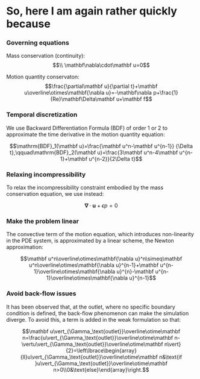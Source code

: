 # So, here I am again rather quickly because

### Governing equations

Mass conservation (continuity):
$$\\ \mathbf\nabla\cdot\mathbf u=0$$

Motion quantity conservaton:
$$\frac{\partial\mathbf u}{\partial t}+\mathbf u\overline\otimes\mathbf{\nabla u}=-\mathbf\nabla p+\frac{1}{Re}\mathbf\Delta\mathbf u+\mathbf f$$

### Temporal discretization

We use Backward Differentiation Formula (BDF) of order 1 or 2 to approximate the time derivative in the motion quantity equation:

$$\mathrm{BDF}_1(\mathbf u)=\frac{\mathbf u^n-\mathbf u^{n-1}} {\Delta t},\qquad\mathrm{BDF}_2(\mathbf u)=\frac{3\mathbf u^n-4\mathbf u^{n-1}+\mathbf u^{n-2}}{2\Delta t}$$

### Relaxing incompressibility

To relax the incompressibility constraint embodied by the mass conservation equation, we use instead:

$$\mathbf\nabla\cdot\mathbf u+\epsilon p=0$$

### Make the problem linear

The convective term of the motion equation, which introduces non-linearity in the PDE system, is approximated by a linear scheme, the Newton approximation:

$$\mathbf u^n\overline\otimes\mathbf{\nabla u}^n\simeq\mathbf u^n\overline\otimes\mathbf{\nabla u}^{n-1}+\mathbf u^{n-1}\overline\otimes\mathbf{\nabla u}^{n}-\mathbf u^{n-1}\overline\otimes\mathbf{\nabla u}^{n-1}$$


### Avoid back-flow issues

It has been observed that, at the outlet, where no specific boundary condition is defined, the back-flow phenomenon can make the simulation diverge. To avoid this, a term is added in the weak formulation so that:

$$\mathbf u\vert_{\Gamma_\text{outlet}}\overline\otime\mathbf n=\frac{u\vert_{\Gamma_\text{outlet}}\overline\otime\mathbf n-\vertu\vert_{\Gamma_\text{outlet}}\overline\otime\mathbf n\vert}{2}=\left\lbrace\begin{array}{ll}u\vert_{\Gamma_\text{outlet}}\overline\otime\mathbf n&\text{if }u\vert_{\Gamma_\text{outlet}}\overline\otime\mathbf n>0\\0&\text{else}\end{array}\right.$$

